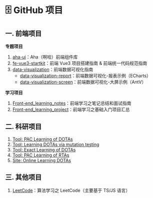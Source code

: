 # 🗄 GitHub 项目

## 一. 前端项目

**专题项目**

1. [aha-ui](https://github.com/sherwinshen/aha-ui)：Aha（啊哈）前端组件库
2. [fe-vue3-startkit](https://github.com/sherwinshen/fe-vue3-startkit)：前端 Vue3 项目搭建指南 & 前端统一代码规范指南
3. [data-visualization](https://github.com/sherwinshen/data-visualization)：前端数据可视化指南
   - [data-visualization-report](https://github.com/sherwinshen/data-visualization-report)：前端数据可视化-报表示例（ECharts）
   - [data-visualization-screen](https://github.com/sherwinshen/data-visualization-screen)：前端数据可视化-大屏示例（AntV）

**学习项目**

1. [Front-end_learning_notes](https://github.com/sherwinshen/Front-end_learning_notes)：前端学习之笔记总结和面试指南
2. [Front-end_learning_project](https://github.com/sherwinshen/Front-end_learning_project)：前端学习之基础入门项目汇总

## 二. 科研项目

1. [Tool: PAC Learning of DOTAs](https://github.com/sherwinshen/pac_learn_DOTAs)
2. [Tool: Learning DOTAs via mutation testing](https://github.com/sherwinshen/mut_learn_DOTAs)
3. [Tool: Exact Learning of DOTAs](https://github.com/sherwinshen/exact_learn_DOTAs)
4. [Tool: PAC Learning of RTAs](https://github.com/sherwinshen/pac_learn_RTAs)
5. [Site: Online Learning DOTAs ](https://github.com/sherwinshen/TAs-learning-site)

## 三. 其他项目

1. [LeetCode](https://github.com/sherwinshen/LeetCode)：算法学习之 LeetCode（主要基于 TS/JS 语言）

